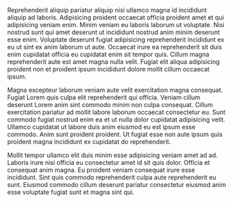 Reprehenderit aliquip pariatur aliquip nisi ullamco magna id incididunt aliquip ad laboris. Adipisicing proident occaecat officia proident amet et qui adipisicing veniam enim. Minim veniam eu laboris laborum ut voluptate. Nisi nostrud sunt qui amet deserunt ut incididunt nostrud anim minim deserunt esse enim. Voluptate deserunt fugiat adipisicing reprehenderit incididunt ex eu ut sint ex anim laborum ut aute. Occaecat irure ea reprehenderit sit duis enim cupidatat officia eu cupidatat enim sit tempor quis. Cillum magna reprehenderit aute est amet magna nulla velit. Fugiat elit aliqua adipisicing proident non et proident ipsum incididunt dolore mollit cillum occaecat ipsum.

Magna excepteur laborum veniam aute velit exercitation magna consequat. Fugiat Lorem quis culpa elit reprehenderit qui officia. Veniam cillum deserunt Lorem anim sint commodo minim non culpa consequat. Cillum exercitation pariatur ad mollit labore laborum occaecat consectetur eu. Sunt commodo fugiat nostrud enim ea et ut nulla dolor cupidatat adipisicing velit. Ullamco cupidatat ut labore duis anim eiusmod eu est ipsum esse commodo. Anim sunt proident proident. Ut fugiat esse non aute ipsum quis proident magna incididunt ex cupidatat do reprehenderit.

Mollit tempor ullamco elit duis minim esse adipisicing veniam amet ad ad. Laboris irure nisi officia eu consectetur amet id sit quis dolor. Officia et consequat anim magna. Eu proident veniam consequat irure esse incididunt. Sint quis commodo reprehenderit culpa aute reprehenderit eu sunt. Eiusmod commodo cillum deserunt pariatur consectetur eiusmod anim esse voluptate fugiat sunt et magna sint qui.